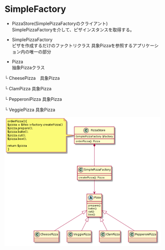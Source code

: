 # SimpleFactory

- PizzaStore(SimplePizzaFactoryのクライアント)  
SimplePizzaFactoryを介して、ピザインスタンスを取得する。

- SimplePizzaFactory  
ピザを作成するだけのファクトリクラス
具象Pizzaを参照するアプリケーション内の唯一の部分


- Pizza   
抽象Pizzaクラス

└ CheesePizza　具象Pizza

└ ClamPizza 具象Pizza

└ PepperoniPizza 具象Pizza

└ VeggiePizza 具象Pizza 

  
![class_uml](../../img/simpleFactory.png)
